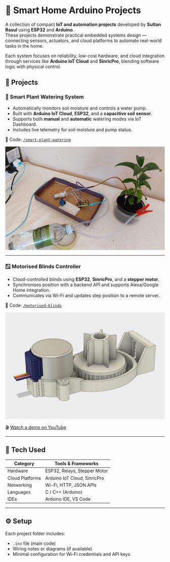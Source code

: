 # 🔌 Smart Home Arduino Projects

A collection of compact **IoT and automation projects** developed by **Sultan Rasul** using **ESP32** and **Arduino**.  
These projects demonstrate practical embedded systems design — connecting sensors, actuators, and cloud platforms to automate real-world tasks in the home.  

Each system focuses on reliability, low-cost hardware, and cloud integration through services like **Arduino IoT Cloud** and **SinricPro**, blending software logic with physical control.

## 📂 Projects

### 🌱 Smart Plant Watering System
- Automatically monitors soil moisture and controls a water pump.
- Built with **Arduino IoT Cloud**, **ESP32**, and a **capacitive soil sensor**.
- Supports both **manual** and **automatic** watering modes via IoT Dashboard.
- Includes live telemetry for soil moisture and pump status.

📁 Code: [`/smart-plant-watering`](./smart-plant-watering)

![Smart Plant Setup](./smart-plant-watering/plants.jpg)

---

### 🪟 Motorised Blinds Controller
- Cloud-controlled blinds using **ESP32**, **SinricPro**, and a **stepper motor**.
- Synchronises position with a backend API and supports Alexa/Google Home integration.
- Communicates via Wi-Fi and updates step position to a remote server.

📁 Code: [`/motorised-blinds`](./motorised-blinds)

![Motorised Blinds Model](./motorised-blinds/model.jpg)

🎬 [Watch a demo on YouTube](https://www.youtube.com/watch?v=xKtMYkwtWfg)

---

## 🧰 Tech Used
| Category | Tools & Frameworks |
|-----------|-------------------|
| Hardware | ESP32, Relays, Stepper Motor |
| Cloud Platforms | Arduino IoT Cloud, SinricPro |
| Networking | Wi-Fi, HTTP, JSON APIs |
| Languages | C / C++ (Arduino) |
| IDEs | Arduino IDE, VS Code |

---

## ⚙️ Setup
Each project folder includes:
- `.ino` file (main code)
- Wiring notes or diagrams (if available)
- Minimal configuration for Wi-Fi credentials and API keys
